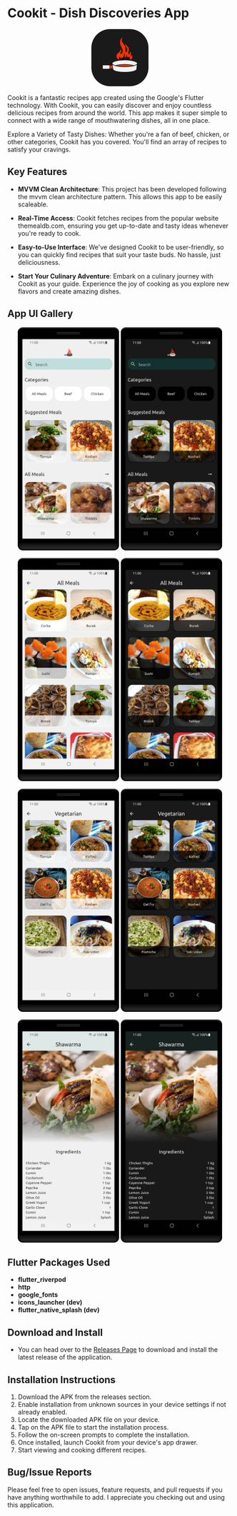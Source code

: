 
# Cookit - Dish Discoveries App

<p align="center">
  <img width="128" height="128" src="./assets/readme/app_logo.png">
</p>

Cookit is a fantastic recipes app created using the Google's Flutter technology. With Cookit, you can easily discover and enjoy countless delicious recipes from around the world. This app makes it super simple to connect with a wide range of mouthwatering dishes, all in one place.

Explore a Variety of Tasty Dishes: Whether you're a fan of beef, chicken, or other categories, Cookit has you covered. You'll find an array of recipes to satisfy your cravings. 

## Key Features

- **MVVM Clean Architecture**: This project has been developed following the mvvm clean architecture pattern. This allows this app to be easily scaleable.

- **Real-Time Access**: Cookit fetches recipes from the popular website themealdb.com, ensuring you get up-to-date and tasty ideas whenever you're ready to cook.

- **Easy-to-Use Interface**: We've designed Cookit to be user-friendly, so you can quickly find recipes that suit your taste buds. No hassle, just deliciousness.

- **Start Your Culinary Adventure**: Embark on a culinary journey with Cookit as your guide. Experience the joy of cooking as you explore new flavors and create amazing dishes.

## App UI Gallery

<p align="center">
  <img width=45%" height="auto" src="./assets/readme/home_light.png">
  <img width="45%" height="auto" src="./assets/readme/home_dark.png.png">
</p>
<p align="center">
  <img width="45%" height="auto" src="./assets/readme/meals_light.png">
   <img width="45%" height="auto" src="./assets/readme/meals_dark.png">
</p>
<p align="center">
  <img width="45%" height="auto" src="./assets/readme/category_light.png">
  <img width="45%" height="auto" src="./assets/readme/category_dark.png">
</p>
<p align="center">
  <img width="45%" height="auto" src="./assets/readme/detail_light.png">
  <img width="45%" height="auto" src="./assets/readme/detail_dark.png">
</p>

## Flutter Packages Used

  - **flutter_riverpod**
  - **http**
  - **google_fonts**
  - **icons_launcher (dev)**
  - **flutter_native_splash (dev)**

## Download and Install

- You can head over to the [Releases Page](https://github.com/JahanzaibZ/Cookit/releases) to download and install the latest release of the application.

## Installation Instructions

1. Download the <!--appropriate--> APK <!--for your device's architecture--> from the <!--above--> releases section.
2. Enable installation from unknown sources in your device settings if not already enabled.
3. Locate the downloaded APK file on your device.
4. Tap on the APK file to start the installation process.
5. Follow the on-screen prompts to complete the installation.
6. Once installed, launch Cookit from your device's app drawer.
7. Start viewing and cooking different recipes.

## Bug/Issue Reports

Please feel free to open issues, feature requests, and pull requests if you have anything worthwhile to add. I appreciate you checking out and using this application.
